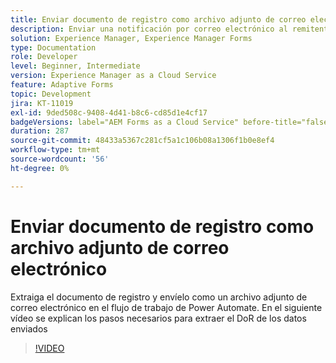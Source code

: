 ```yaml
---
title: Enviar documento de registro como archivo adjunto de correo electrónico
description: Enviar una notificación por correo electrónico al remitente con el documento de registro como datos adjuntos de correo electrónico
solution: Experience Manager, Experience Manager Forms
type: Documentation
role: Developer
level: Beginner, Intermediate
version: Experience Manager as a Cloud Service
feature: Adaptive Forms
topic: Development
jira: KT-11019
exl-id: 9ded508c-9408-4d41-b8c6-cd85d1e4cf17
badgeVersions: label="AEM Forms as a Cloud Service" before-title="false"
duration: 287
source-git-commit: 48433a5367c281cf5a1c106b08a1306f1b0e8ef4
workflow-type: tm+mt
source-wordcount: '56'
ht-degree: 0%

---
```


# Enviar documento de registro como archivo adjunto de correo electrónico

Extraiga el documento de registro y envíelo como un archivo adjunto de correo electrónico en el flujo de trabajo de Power Automate.
En el siguiente vídeo se explican los pasos necesarios para extraer el DoR de los datos enviados
>[!VIDEO](https://video.tv.adobe.com/v/346731?quality=12&learn=on)
